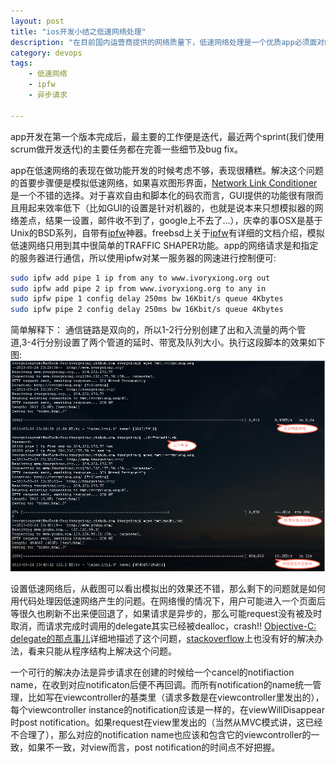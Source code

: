 ```yaml
---
layout: post
title: "ios开发小结之低速网络处理"
description: "在目前国内运营商提供的网络质量下，低速网络处理是一个优质app必须面对的问题，模拟低速网络和异常处理是其中关键。"
category: devops
tags:
    - 低速网络
    - ipfw
    - 异步请求

---
```

app开发在第一个版本完成后，最主要的工作便是迭代，最近两个sprint(我们使用scrum做开发迭代)的主要任务都在完善一些细节及bug fix。

app在低速网络的表现在做功能开发的时候考虑不够，表现很糟糕。解决这个问题的首要步骤便是模拟低速网络，如果喜欢图形界面，[Network Link Conditioner](https://mattgemmell.com/2011/07/25/network-link-conditioner-in-lion/)  是一个不错的选择。对于喜欢自由和脚本化的码农而言，GUI提供的功能很有限而且用起来效率低下（比如GUI的设置是针对机器的，也就是说本来只想模拟器的网络差点，结果一设置，邮件收不到了，google上不去了...），庆幸的事OSX是基于Unix的BSD系列，自带有[ipfw](https://developer.apple.com/library/mac/documentation/Darwin/Reference/ManPages/man8/ipfw.8.html )神器。freebsd上关于[ipfw](https://www.freebsd.org/doc/zh_CN/books/handbook/firewalls-ipfw.html)有详细的文档介绍，模拟低速网络只用到其中很简单的TRAFFIC SHAPER功能。app的网络请求是和指定的服务器进行通信，所以使用ipfw对某一服务器的网速进行控制便可:

``` bash
sudo ipfw add pipe 1 ip from any to www.ivoryxiong.org out
sudo ipfw add pipe 2 ip from www.ivoryxiong.org to any in
sudo ipfw pipe 1 config delay 250ms bw 16Kbit/s queue 4Kbytes
sudo ipfw pipe 2 config delay 250ms bw 16Kbit/s queue 4Kbytes
```

简单解释下： 通信链路是双向的，所以1-2行分别创建了出和入流量的两个管道,3-4行分别设置了两个管道的延时、带宽及队列大小。执行这段脚本的效果如下图:
![ipfw](/images/ipfw.png)

设置低速网络后，从截图可以看出模拟出的效果还不错，那么剩下的问题就是如何用代码处理因低速网络产生的问题。在网络慢的情况下，用户可能进入一个页面后等很久也刷新不出来便回退了，如果请求是异步的，那么可能request没有被及时取消，而请求完成时调用的delegate其实已经被dealloc，crash!! [Objective-C: delegate的那点事儿](https://longtimenoc.com/archives/objective-c-delegate%E7%9A%84%E9%82%A3%E7%82%B9%E4%BA%8B%E5%84%BF)详细地描述了这个问题，[stackoverflow](https://stackoverflow.com/questions/2720087/handle-when-callback-to-a-dealloced-delegate)上也没有好的解决办法，看来只能从程序结构上解决这个问题。

一个可行的解决办法是异步请求在创建的时候给一个cancel的notifiaction name，在收到对应notificaton后便不再回调。而所有notification的name统一管理，比如写在viewcontroller的基类里（请求多数是在viewcontroller里发出的），每个viewcontroller instance的notification应该是一样的，在viewWillDisappear时post notification。如果request在view里发出的（当然从MVC模式讲，这已经不合理了），那么对应的notification name也应该和包含它的viewcontroller的一致，如果不一致，对view而言，post notification的时间点不好把握。

